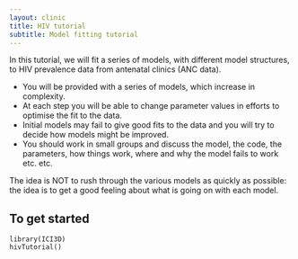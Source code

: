 ```yaml
---
layout: clinic
title: HIV tutorial
subtitle: Model fitting tutorial
---
```


In this tutorial, we will fit a series of models, with different model structures, to HIV prevalence data from antenatal clinics (ANC data). 

* You will be provided with a series of models, which increase in complexity. 
* At each step you will be able to change parameter values in efforts to optimise the fit to the data. 
* Initial models may fail to give good fits to the data and you will try to decide how models might be improved. 
* You should work in small groups and discuss the model, the code, the parameters, how things work, where and why the model fails to work etc. etc. 

The idea is NOT to rush through the various models as quickly as possible: the idea is to get a good feeling about what is going on with each model.

## To get started

```
library(ICI3D)
hivTutorial()
```
